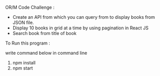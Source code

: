OR/M Code Challenge :

- Create an API from which you can query from to display books from JSON file.
- Display 10 books in grid at a time by using pagination in React JS
- Search book from title of book


To Run this program :

write command below in command line 
1. npm install
2. npm start
